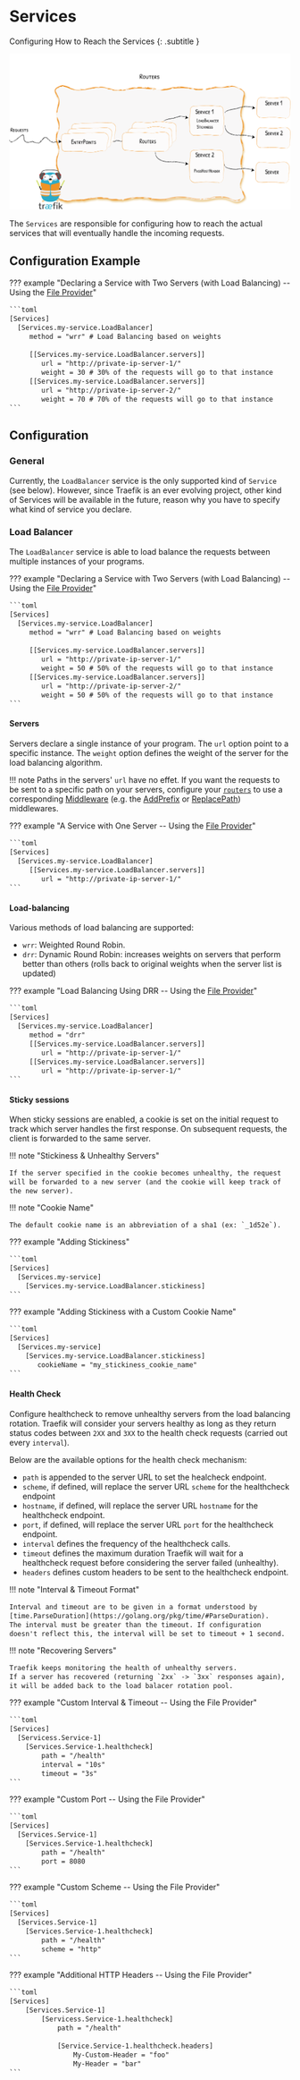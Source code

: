 # Services

Configuring How to Reach the Services
{: .subtitle }

![Services](../img/services.png)

The `Services` are responsible for configuring how to reach the actual services that will eventually handle the incoming requests. 

## Configuration Example

??? example "Declaring a Service with Two Servers (with Load Balancing) -- Using the [File Provider](../providers/file.md)"

    ```toml
    [Services]
      [Services.my-service.LoadBalancer]
         method = "wrr" # Load Balancing based on weights
         
         [[Services.my-service.LoadBalancer.servers]]
            url = "http://private-ip-server-1/"
            weight = 30 # 30% of the requests will go to that instance
         [[Services.my-service.LoadBalancer.servers]]
            url = "http://private-ip-server-2/"
            weight = 70 # 70% of the requests will go to that instance         
    ```

## Configuration

### General

Currently, the `LoadBalancer` service is the only supported kind of `Service` (see below).
However, since Traefik is an ever evolving project, other kind of Services will be available in the future, reason why you have to specify what kind of service you declare. 

### Load Balancer

The `LoadBalancer` service is able to load balance the requests between multiple instances of your programs. 

??? example "Declaring a Service with Two Servers (with Load Balancing) -- Using the [File Provider](../providers/file.md)"

    ```toml
    [Services]
      [Services.my-service.LoadBalancer]
         method = "wrr" # Load Balancing based on weights
         
         [[Services.my-service.LoadBalancer.servers]]
            url = "http://private-ip-server-1/"
            weight = 50 # 50% of the requests will go to that instance
         [[Services.my-service.LoadBalancer.servers]]
            url = "http://private-ip-server-2/"
            weight = 50 # 50% of the requests will go to that instance         
    ```

#### Servers

Servers declare a single instance of your program.
The `url` option point to a specific instance. 
The `weight` option defines the weight of the server for the load balancing algorithm.

!!! note
    Paths in the servers' `url` have no effet. 
    If you want the requests to be sent to a specific path on your servers, configure your [`routers`](./routers.md) to use a corresponding [Middleware](./middleware/overview.md) (e.g. the [AddPrefix](./middleware/addprefix.md) or [ReplacePath](./middleware/replacepath.md)) middlewares.
    
??? example "A Service with One Server -- Using the [File Provider](../providers/file.md)"
    
    ```toml
    [Services]
      [Services.my-service.LoadBalancer]
         [[Services.my-service.LoadBalancer.servers]]
            url = "http://private-ip-server-1/"
    ```
    

#### Load-balancing

Various methods of load balancing are supported:

- `wrr`: Weighted Round Robin.
- `drr`: Dynamic Round Robin: increases weights on servers that perform better than others (rolls back to original weights when the server list is updated)
    
??? example "Load Balancing Using DRR -- Using the [File Provider](../providers/file.md)"
    
    ```toml
    [Services]
      [Services.my-service.LoadBalancer]
         method = "drr"
         [[Services.my-service.LoadBalancer.servers]]
            url = "http://private-ip-server-1/"
         [[Services.my-service.LoadBalancer.servers]]
            url = "http://private-ip-server-1/"
    ```

#### Sticky sessions
  
When sticky sessions are enabled, a cookie is set on the initial request to track which server handles the first response.
On subsequent requests, the client is forwarded to the same server.

!!! note "Stickiness & Unhealthy Servers"
   
    If the server specified in the cookie becomes unhealthy, the request will be forwarded to a new server (and the cookie will keep track of the new server).

!!! note "Cookie Name" 
    
    The default cookie name is an abbreviation of a sha1 (ex: `_1d52e`).

??? example "Adding Stickiness"

    ```toml
    [Services]
      [Services.my-service]
        [Services.my-service.LoadBalancer.stickiness]
    ```

??? example "Adding Stickiness with a Custom Cookie Name"

    ```toml
    [Services]
      [Services.my-service]
        [Services.my-service.LoadBalancer.stickiness]
           cookieName = "my_stickiness_cookie_name"
    ```

#### Health Check

Configure healthcheck to remove unhealthy servers from the load balancing rotation.
Traefik will consider your servers healthy as long as they return status codes between `2XX` and `3XX` to the health check requests (carried out every `interval`).

Below are the available options for the health check mechanism:

- `path` is appended to the server URL to set the healcheck endpoint.
- `scheme`, if defined, will replace the server URL `scheme` for the healthcheck endpoint
- `hostname`, if defined, will replace the server URL `hostname` for the healthcheck endpoint.
- `port`, if defined, will replace the server URL `port` for the healthcheck endpoint.
- `interval` defines the frequency of the healthcheck calls.
- `timeout` defines the maximum duration Traefik will wait for a healthcheck request before considering the server failed (unhealthy).
- `headers` defines custom headers to be sent to the healthcheck endpoint.

!!! note "Interval & Timeout Format"

    Interval and timeout are to be given in a format understood by [time.ParseDuration](https://golang.org/pkg/time/#ParseDuration).
    The interval must be greater than the timeout. If configuration doesn't reflect this, the interval will be set to timeout + 1 second.

!!! note "Recovering Servers"
   
    Traefik keeps monitoring the health of unhealthy servers. 
    If a server has recovered (returning `2xx` -> `3xx` responses again), it will be added back to the load balacer rotation pool.

??? example "Custom Interval & Timeout -- Using the File Provider"

    ```toml
    [Services]
      [Servicess.Service-1]
        [Services.Service-1.healthcheck]
            path = "/health"
            interval = "10s"
            timeout = "3s"
    ```

??? example "Custom Port -- Using the File Provider"

    ```toml
    [Services]
      [Services.Service-1]
        [Services.Service-1.healthcheck]
            path = "/health"
            port = 8080
    ```

??? example "Custom Scheme -- Using the File Provider"

    ```toml
    [Services]
      [Services.Service-1]
        [Services.Service-1.healthcheck]
            path = "/health"
            scheme = "http"
    ```

??? example "Additional HTTP Headers -- Using the File Provider"

    ```toml
    [Services]
        [Services.Service-1]
            [Servicess.Service-1.healthcheck]
                path = "/health"

                [Service.Service-1.healthcheck.headers]
                    My-Custom-Header = "foo"
                    My-Header = "bar"
    ```

